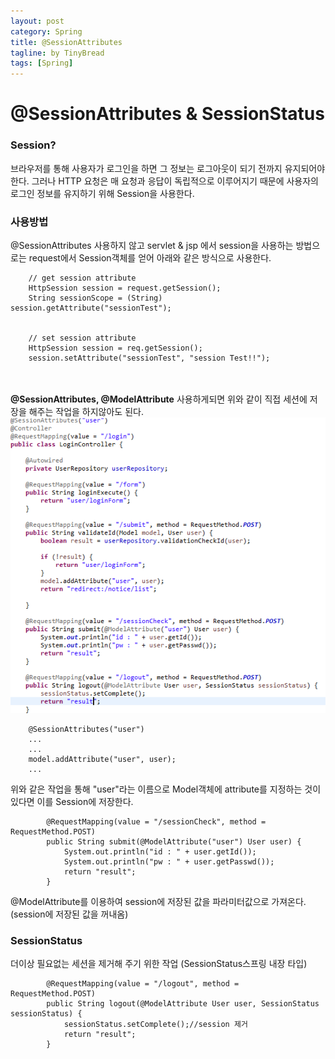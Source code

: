 ```yaml
---
layout: post
category: Spring
title: @SessionAttributes
tagline: by TinyBread
tags: [Spring]
---
```



<!--more-->

  
# @SessionAttributes & SessionStatus

### Session?   

브라우저를 통해 사용자가 로그인을 하면 그 정보는 로그아웃이 되기 전까지 유지되어야 한다. 그러나 HTTP 요청은 매 요청과 응답이 독립적으로 이루어지기 때문에 사용자의 로그인 정보를 유지하기 위해 Session을 사용한다.


### 사용방법       

@SessionAttributes 사용하지 않고 servlet & jsp 에서 session을 사용하는 방법으로는 request에서 Session객체를 얻어 아래와 같은 방식으로 사용한다.<br>

		// get session attribute
		HttpSession session = request.getSession();
		String sessionScope = (String) session.getAttribute("sessionTest");


		// set session attribute
		HttpSession session = req.getSession();
		session.setAttribute("sessionTest", "session Test!!");


<br><br>
**@SessionAttributes, @ModelAttribute** 사용하게되면 위와 같이 직접 세션에 저장을 해주는 작업을 하지않아도 된다.
<img src="/assets/themes/Snail/img/Spring/SessionAttributes/sampleNoticeLogin.PNG" alt="">


		@SessionAttributes("user")  
		...
		...
		model.addAttribute("user", user);
		...

위와 같은 작업을 통해 "user"라는 이름으로 Model객체에 attribute를 지정하는 것이 있다면 이를 Session에 저장한다.

			@RequestMapping(value = "/sessionCheck", method = RequestMethod.POST)
			public String submit(@ModelAttribute("user") User user) {
				System.out.println("id : " + user.getId());
				System.out.println("pw : " + user.getPasswd());
				return "result";
			}

@ModelAttribute를 이용하여 session에 저장된 값을 파라미터값으로 가져온다. (session에 저장된 값을 꺼내옴)



### SessionStatus
더이상 필요없는 세션을 제거해 주기 위한 작업 (SessionStatus스프링 내장 타입)

			@RequestMapping(value = "/logout", method = RequestMethod.POST)
			public String logout(@ModelAttribute User user, SessionStatus sessionStatus) {
				sessionStatus.setComplete();//session 제거  
				return "result";
			}





<br>  

